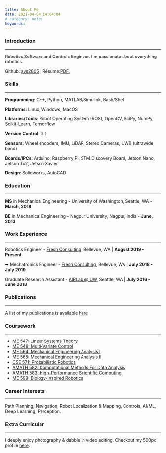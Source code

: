 ```yaml
---
title: About Me
date: 2021-04-04 14:04:04
# category: notes
keywords:
---
```


### Introduction

---

Robotics Software and Controls Engineer. I'm passionate about everything robotics.

Github: [avs2805](https://github.com/avs2805) | Résumé:<a href="/docs/resume.pdf" target="_blank">PDF.</a></p>

### Skills

---

**Programming**: C++, Python, MATLAB/Simulink, Bash/Shell

**Platforms**: Linux, Windows, MacOS

**Libraries/Tools**: Robot Operating System (ROS), OpenCV, SciPy, NumPy, Scikit-Learn, Tensorflow

**Version Control**: Git

**Sensors**: Wheel encoders, IMU, LiDAR, Stereo Cameras, UWB (ultrawide band)

**Boards/IPCs**: Arduino, Raspberry Pi, STM Discovery Board, Jetson Nano, Jetson Tx2, Jetson Xavier

**Design**: Solidworks, AutoCAD

### Education

---

**MS** in Mechanical Engineering  -  University of Washington, Seattle, WA -  **March, 2018**

**BE** in Mechanical Engineering  -  Nagpur University, Nagpur, India  -  **June, 2013**

### Work Experience

---

Robotics Engineer - [Fresh Consulting](https://www.freshconsulting.com/), Bellevue, WA | **August 2019 - Present**

➥ Mechatronics Engineer - [Fresh Consulting](https://www.freshconsulting.com/), Bellevue, WA | **July 2018 - July 2019**

Graduate Research Assistant - [AIRLab @ UW](https://depts.washington.edu/airlab/), Seattle, WA | **July 2016 - June 2018**

### Publications

---

A list of my publications is available [here](/publications)

### Coursework

---

- [ME 547: Linear Systems Theory](https://canvas.uw.edu/courses/1431472/)
- [ME 548: Multi-Variate Control](https://canvas.uw.edu/courses/1371041)
- [ME 564: Mechanical Engineering Analysis I](http://faculty.washington.edu/sbrunton/me564/)
- [ME 565: Mechanical Engineering Analysis II](http://faculty.washington.edu/sbrunton/me565/)
- [CSE 571: Probabilistic Robotics](https://courses.cs.washington.edu/courses/cse571/16au/)
- [AMATH 582: Computational Methods For Data Analysis](https://amath.washington.edu/courses/2018/winter/amath/582/a)
- [AMATH 583: High-Performance Scientific Computing](https://amath.washington.edu/courses/2017/spring/amath/583/a)
- [ME 599: Biology-Inspired Robotics](https://faculty.washington.edu/minster/bio_inspired_robotics/)

### Career Interests

---

Path Planning, Navigation, Robot Localization & Mapping, Controls, AI/ML, Deep Learning, Perception.

### Extra Curricular

---

I deeply enjoy photography & dabble in video editing.
Checkout my 500px profile [here](https://500px.com/p/avs2805?view=photos).

